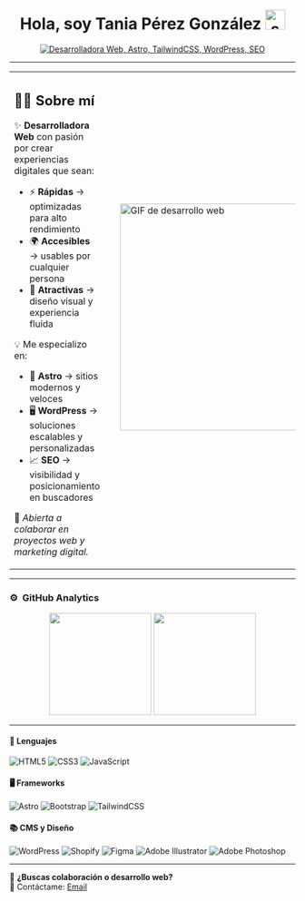 <h1 align="center">Hola, soy <b>Tania Pérez González</b> <img src="https://media.giphy.com/media/hvRJCLFzcasrR4ia7z/giphy.gif" width="35" alt="saludo animado"></h1>

<p align="center">
  <a href="https://github.com/DenverCoder1/readme-typing-svg" title="Generador de typing SVG">
    <img src="https://readme-typing-svg.herokuapp.com?font=Times+New+Roman&color=F7DF1E&size=28&center=true&vCenter=true&width=700&height=60&lines=Desarrolladora+Web+Frontend;Experta+en+Astro,+TailwindCSS+y+WordPress;SEO+y+Optimización+Web;Diseño+Responsivo+y+UX/UI" alt="Desarrolladora Web, Astro, TailwindCSS, WordPress, SEO">
  </a>
</p>


---
<table width="100%" >
<tr>
<td width="60%">

## 👩‍💻 Sobre mí

✨ **Desarrolladora Web** con pasión por crear experiencias digitales que sean:  
- ⚡ **Rápidas** → optimizadas para alto rendimiento  
- 🌍 **Accesibles** → usables por cualquier persona  
- 🎨 **Atractivas** → diseño visual y experiencia fluida  

💡 Me especializo en:  
- 🚀 **Astro** → sitios modernos y veloces  
- 🖥️ **WordPress** → soluciones escalables y personalizadas  
- 📈 **SEO** → visibilidad y posicionamiento en buscadores  

📩 *Abierta a colaborar en proyectos web y marketing digital.*  

</td>
<td>
<img src="https://i.pinimg.com/originals/e4/26/70/e426702edf874b181aced1e2fa5c6cde.gif" width="400" align="right" style="margin: 10px 0 20px 20px;" alt="GIF de desarrollo web">
</td>
</table>

---

### ⚙️ &nbsp;GitHub Analytics

<p align="center">
  <img height="180em" src="https://github-readme-stats-eight-theta.vercel.app/api?username=TaniaGlz34&show_icons=true&theme=dark&include_all_commits=true&count_private=true"/>
  <img height="180em" src="https://github-readme-stats-eight-theta.vercel.app/api/top-langs/?username=TaniaGlz34&layout=compact&langs_count=8&theme=dark"/>
</p>

---
#### 🔧 Lenguajes
![HTML5](https://img.shields.io/badge/html5-%23E34F26.svg?style=for-the-badge&logo=html5&logoColor=white) ![CSS3](https://img.shields.io/badge/css3-%231572B6.svg?style=for-the-badge&logo=css3&logoColor=white) ![JavaScript](https://img.shields.io/badge/JavaScript-%23323330.svg?style=for-the-badge&logo=javascript&logoColor=F7DF1E)

#### 🖥️ Frameworks

![Astro](https://img.shields.io/badge/astro-%232C2052.svg?style=for-the-badge&logo=astro&logoColor=white)
![Bootstrap](https://img.shields.io/badge/bootstrap-%238511FA.svg?style=for-the-badge&logo=bootstrap&logoColor=white)
![TailwindCSS](https://img.shields.io/badge/tailwindcss-%2338B2AC.svg?style=for-the-badge&logo=tailwind-css&logoColor=white)

#### 📚 CMS y Diseño

![WordPress](https://img.shields.io/badge/WordPress-%23117AC9.svg?style=for-the-badge&logo=WordPress&logoColor=white)
![Shopify](https://img.shields.io/badge/shopify-7AB55C.svg?style=for-the-badge&logo=shopify&logoColor=white)
![Figma](https://img.shields.io/badge/figma-%23F24E1E.svg?style=for-the-badge&logo=figma&logoColor=white)
![Adobe Illustrator](https://img.shields.io/badge/adobe%20illustrator-%23FF9A00.svg?style=for-the-badge&logo=adobe%20illustrator&logoColor=white)
![Adobe Photoshop](https://img.shields.io/badge/adobe%20photoshop-%2331A8FF.svg?style=for-the-badge&logo=adobe%20photoshop&logoColor=white)

---
💬 **¿Buscas colaboración o desarrollo web?**  
📩 Contáctame: [Email](taniagonzalez1230@gmail.com)
